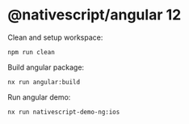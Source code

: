 # @nativescript/angular 12

Clean and setup workspace:

```
npm run clean
```

Build angular package:

```
nx run angular:build
```

Run angular demo:

```
nx run nativescript-demo-ng:ios
```